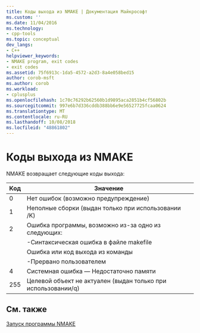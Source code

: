 ```yaml
---
title: Коды выхода из NMAKE | Документация Майкрософт
ms.custom: ''
ms.date: 11/04/2016
ms.technology:
- cpp-tools
ms.topic: conceptual
dev_langs:
- C++
helpviewer_keywords:
- NMAKE program, exit codes
- exit codes
ms.assetid: 75f6913c-1da5-4572-a2d3-8a4e058bed15
author: corob-msft
ms.author: corob
ms.workload:
- cplusplus
ms.openlocfilehash: 1c70c76292b62560b1d9895aca2851b4cf56802b
ms.sourcegitcommit: 997e6b7d336cddb388bb6e9e56527725fcaa0624
ms.translationtype: MT
ms.contentlocale: ru-RU
ms.lasthandoff: 10/08/2018
ms.locfileid: "48861802"
---
```

# <a name="exit-codes-from-nmake"></a>Коды выхода из NMAKE

NMAKE возвращает следующие коды выхода:

|Код|Значение|
|----------|-------------|
|0|Нет ошибок (возможно предупреждение)|
|1|Неполные сборки (выдан только при использовании /K)|
|2|Ошибка программы, возможно из-за одно из следующих:|
||-Синтаксическая ошибка в файле makefile|
||Ошибка или код выхода из команды|
||-Прервано пользователем|
|4|Системная ошибка — Недостаточно памяти|
|255|Целевой объект не актуален (выдан только при использовании/q)|

## <a name="see-also"></a>См. также

[Запуск программы NMAKE](../build/running-nmake.md)